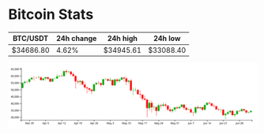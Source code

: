 # Bitcoin Stats

BTC/USDT|24h change|24h high|24h low|
|---|---|---|---|
|$34686.80|4.62%|$34945.61|$33088.40|

<img src="./chart.svg">
